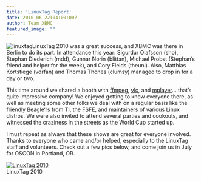 ```yaml
---
title: 'LinuxTag Report'
date: 2010-06-22T04:00:00Z
author: Team XBMC
featured_image: ""
---
```

![](/sites/default/files/uploads/linuxtag.png "linuxtag")LinuxTag 2010 was a great success, and XBMC was there in Berlin to do its part. In attendance this year: Sigurdur Olafsson (sho), Stephan Diederich (mdd), Gunnar Norin (blittan), Michael Probst (Stephan’s friend and helper for the week), and Cory Fields (theuni). Also, Matthias Kortstiege (vdrfan) and Thomas Thönes (clumsy) managed to drop in for a day or two.

 This time around we shared a booth with [ffmpeg](http://www.ffmpeg.org/), [vlc](http://www.videolan.org/), and [mplayer](http://www.mplayerhq.hu/)… that’s quite impressive company! We enjoyed getting to know everyone there, as well as meeting some other folks we deal with on a regular basis like the friendly [Beagle](http://beagleboard.org/)‘rs from TI, the [FSFE](http://fsfe.org/), and maintainers of various Linux distros. We were also invited to attend several parties and cookouts, and witnessed the craziness in the streets as the World Cup started up.

 I must repeat as always that these shows are great for everyone involved. Thanks to everyone who came and/or helped, especially to the LinuxTag staff and volunteers. Check out a few pics below, and come join us in July for OSCON in Portland, OR.

 [![](/sites/default/files/uploads/linuxtag1.jpg "LinuxTag 2010")](/sites/default/files/uploads/linuxtag1.jpg)  
 LinuxTag 2010

   